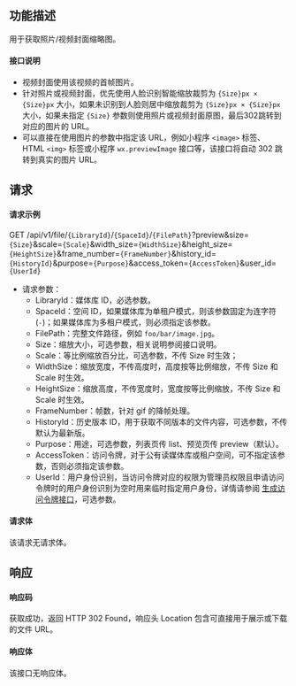 ## 功能描述

用于获取照片/视频封面缩略图。

#### 接口说明

- 视频封面使用该视频的首帧图片。
- 针对照片或视频封面，优先使用人脸识别智能缩放裁剪为 `{Size}px × {Size}px` 大小，如果未识别到人脸则居中缩放裁剪为 `{Size}px × {Size}px` 大小，如果未指定 `{Size}` 参数则使用照片或视频封面原图，最后302跳转到对应的图片的 URL。
- 可以直接在使用图片的参数中指定该 URL，例如小程序 `<image>` 标签、 HTML `<img>` 标签或小程序 `wx.previewImage` 接口等，该接口将自动 302 跳转到真实的图片 URL。

## 请求

#### 请求示例  

GET /api/v1/file/`{LibraryId}`/`{SpaceId}`/`{FilePath}`?preview&size=`{Size}`&scale=`{Scale}`&width_size=`{WidthSize}`&height_size=`{HeightSize}`&frame_number=`{FrameNumber}`&history_id=`{HistoryId}`&purpose=`{Purpose}`&access_token=`{AccessToken}`&user_id=`{UserId}`

- 请求参数：
    - LibraryId：媒体库 ID，必选参数。
    - SpaceId：空间 ID，如果媒体库为单租户模式，则该参数固定为连字符(`-`)；如果媒体库为多租户模式，则必须指定该参数。
    - FilePath：完整文件路径，例如 `foo/bar/image.jpg`。
    - Size：缩放大小，可选参数，相关说明参阅接口说明。
    - Scale：等比例缩放百分比，可选参数，不传 Size 时生效；
    - WidthSize：缩放宽度，不传高度时，高度按等比例缩放，不传 Size 和 Scale 时生效。
    - HeightSize：缩放高度，不传宽度时，宽度按等比例缩放，不传 Size 和 Scale 时生效。
    - FrameNumber：帧数，针对 gif 的降帧处理。
    - HistoryId：历史版本 ID，用于获取不同版本的文件内容，可选参数，不传默认为最新版。
    - Purpose：用途，可选参数，列表页传 list、预览页传 preview（默认）。
    - AccessToken：访问令牌，对于公有读媒体库或租户空间，可不指定该参数，否则必须指定该参数。
    - UserId：用户身份识别，当访问令牌对应的权限为管理员权限且申请访问令牌时的用户身份识别为空时用来临时指定用户身份，详情请参阅 [生成访问令牌接口](https://cloud.tencent.com/document/product/1339/71159)，可选参数。

#### 请求体

该请求无请求体。

## 响应

#### 响应码

获取成功，返回 HTTP 302 Found，响应头 Location 包含可直接用于展示或下载的文件 URL。

#### 响应体

该接口无响应体。
